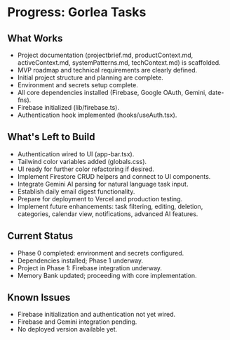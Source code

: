 # Progress: Gorlea Tasks

## What Works

- Project documentation (projectbrief.md, productContext.md, activeContext.md, systemPatterns.md, techContext.md) is scaffolded.
- MVP roadmap and technical requirements are clearly defined.
- Initial project structure and planning are complete.
- Environment and secrets setup complete.
- All core dependencies installed (Firebase, Google OAuth, Gemini, date-fns).
- Firebase initialized (lib/firebase.ts).
- Authentication hook implemented (hooks/useAuth.tsx).

## What's Left to Build


- Authentication wired to UI (app-bar.tsx).
- Tailwind color variables added (globals.css).
- UI ready for further color refactoring if desired.
- Implement Firestore CRUD helpers and connect to UI components.
- Integrate Gemini AI parsing for natural language task input.
- Establish daily email digest functionality.
- Prepare for deployment to Vercel and production testing.
- Implement future enhancements: task filtering, editing, deletion, categories, calendar view, notifications, advanced AI features.

## Current Status

- Phase 0 completed: environment and secrets configured.
- Dependencies installed; Phase 1 underway.
- Project in Phase 1: Firebase integration underway.
- Memory Bank updated; proceeding with core implementation.

## Known Issues

- Firebase initialization and authentication not yet wired.
- Firebase and Gemini integration pending.
- No deployed version available yet.
